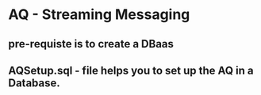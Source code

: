 # AQ - Streaming Messaging

## pre-requiste is to create a DBaas 

## AQSetup.sql - file helps you to set up the AQ in a Database.
